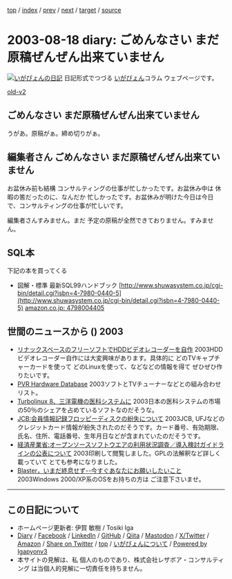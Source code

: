 [top](../index.html) 
 / [index](index.html) 
 / [prev](ig030813.html) 
 / [next](ig030819.html) 
 / [target](https://www.igapyon.jp/igapyon/diary/2003/ig030818.html) 
 / [source](https://github.com/igapyon/diary/blob/master/2003/ig030818.src.md) 

2003-08-18 diary: ごめんなさい まだ原稿ぜんぜん出来ていません
=====================================================================================================
[![いがぴょんの日記](https://www.igapyon.jp/igapyon/diary/images/iga202308_64.jpg "いがぴょん")](https://www.igapyon.jp/igapyon/diary/memo/memoigapyon.html) 日記形式でつづる [いがぴょん](https://www.igapyon.jp/igapyon/diary/memo/memoigapyon.html)コラム ウェブページです。

[old-v2](ig030818-orig.html)

## ごめんなさい まだ原稿ぜんぜん出来ていません

うがあ。原稿がぁ。締め切りがぁ。


## 編集者さん ごめんなさい まだ原稿ぜんぜん出来ていません

お盆休み前も結構 コンサルティングの仕事が忙しかったです。お盆休み中は 休暇の筈だったのに、なんだか 忙しかったです。お盆休みが明けた今日は今日で、コンサルティングの仕事が忙しいです。

編集者さんすみません。まだ 予定の原稿が全然できておりません。すみません。

## SQL本

下記の本を買ってくる

* 図解・標準 最新SQL99ハンドブック
  [http://www.shuwasystem.co.jp/cgi-bin/detail.cgi?isbn=4-7980-0440-5](http://www.shuwasystem.co.jp/cgi-bin/detail.cgi?isbn=4-7980-0440-5)
  [amazon.co.jp: 4798004405](http://www.amazon.co.jp/exec/obidos/ASIN/4798004405/igapyondiary-22)

## 世間のニュースから () 2003

* [リナックスベースのフリーソフトでHDDビデオレコーダーを自作](http://www.hotwired.co.jp/news/news/technology/story/20030812307.html)  2003HDDビデオレコーダー自作には大変興味があります。具体的に どのTVキャプチャーカードを使って どのLinuxを使って、などなどの情報を得て ぜひぜひ作りたいです。
* [PVR Hardware Database](http://pvrhw.goldfish.org/tiki-pvrhwdb.php)  2003ソフトとTVチューナーなどとの組み合わせリスト。
* [Turbolinux 8、三洋電機の医科システムに](http://japan.internet.com/linuxtoday/20030812/2.html)  2003日本の医科システムの市場の50％のシェアを占めているソフトなのだそうな。
* [JCB:会員情報記録フロッピーディスクの紛失について](http://www.jcb.co.jp/jcb_newsrelease/dr-272.html)  2003JCB, UFJなどのクレジットカード情報が紛失されたのだそうです。カード番号、有効期限、氏名、住所、電話番号、生年月日などが含まれていたのだそうです。
* [経済産業省:オープンソースソフトウエアの利用状況調査／導入検討ガイドラインの公表について](http://www.meti.go.jp/kohosys/press/0004397/)  2003印刷して閲覧しました。GPLの法解釈など詳しく載っていて とても参考になりました。
* [Blaster，いまだ終息せず--今すぐあなたにお願いしたいこと](http://itpro.nikkeibp.co.jp/free/ITPro/OPINION/20030817/1/)  2003Windows 2000/XP系のOSをお持ちの方は ご注意下さいませ。


----------------------------------------------------------------------------------------------------

## この日記について

* ホームページ更新者: 伊賀 敏樹 / Tosiki Iga
* [Diary](https://www.igapyon.jp/igapyon/diary/) / [Facebook](https://www.facebook.com/igapyon) / [LinkedIn](https://www.linkedin.com/in/toshikiiga) / [GitHub](https://github.com/igapyon) / [Qiita](https://qiita.com/igapyon) / [Mastodon](https://social.vivaldi.net/@igapyon) / [X/Twitter](https://twitter.com/ToshikiIga) / [Amazon](https://www.amazon.co.jp/%E4%BC%8A%E8%B3%80-%E6%95%8F%E6%A8%B9/e/B004LTQWCQ) / 
[Share on Twitter](https://twitter.com/intent/tweet?hashtags=igapyon%2Cdiary%2C%E3%81%84%E3%81%8C%E3%81%B4%E3%82%87%E3%82%93&text=%E3%81%94%E3%82%81%E3%82%93%E3%81%AA%E3%81%95%E3%81%84+%E3%81%BE%E3%81%A0%E5%8E%9F%E7%A8%BF%E3%81%9C%E3%82%93%E3%81%9C%E3%82%93%E5%87%BA%E6%9D%A5%E3%81%A6%E3%81%84%E3%81%BE%E3%81%9B%E3%82%93&url=https%3A%2F%2Fwww.igapyon.jp%2Figapyon%2Fdiary%2F2003%2Fig030818.html) / [top](../index.html) / [いがぴょんについて](https://www.igapyon.jp/igapyon/diary/memo/memoigapyon.html) / [Powered by Igapyonv3](https://github.com/igapyon/igapyonv3)
* 本サイトの見解は、私 個人のものであり、株式会社レザボア・コンサルティング は当個人的見解に一切責任を持ちません。 
